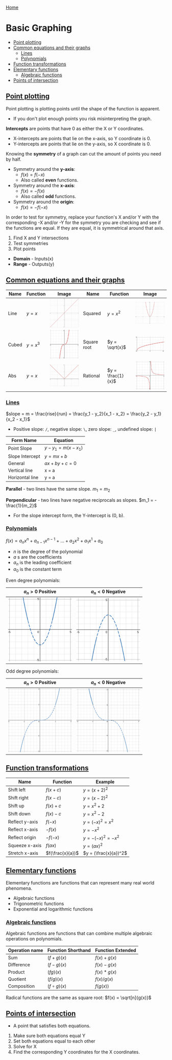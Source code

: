 [Home](../../README.md)

# Basic Graphing

<!-- TOC -->

- [Point plotting](#point-plotting)
- [Common equations and their graphs](#common-equations-and-their-graphs)
	- [Lines](#lines)
	- [Polynomials](#polynomials)
- [Function transformations](#function-transformations)
- [Elementary functions](#elementary-functions)
	- [Algebraic functions](#algebraic-functions)
- [Points of intersection](#points-of-intersection)

<!-- /TOC -->

## [Point plotting](#basic-graphing)
Point plotting is plotting points until the shape of the function is apparent.
- If you don't plot enough points you risk misinterpreting the graph.

**Intercepts** are points that have 0 as either the X or Y coordinates.
- X-intercepts are points that lie on the x-axis, so Y coordinate is 0.
- Y-intercepts are points that lie on the y-axis, so X coordinate is 0.

Knowing the **symmetry** of a graph can cut the amount of points you need by half.
- Symmetry around the **y-axis**:
	- $f(x) = f(-x)$
	- Also called **even** functions.
- Symmetry around the **x-axis**:
	- $f(x) = -f(x)$
	- Also called **odd** functions.
- Symmetry around the **origin**:
	- $f(x) = -f(-x)$

In order to test for symmetry, replace your function's X and/or Y with the corresponding -X and/or -Y for the symmetry you are checking and see if the functions are equal. If they are equal, it is symmetrical around that axis.

1. Find X and Y intersections
2. Test symmetries
3. Plot points

- **Domain** - Inputs(x)
- **Range** - Outputs(y)

## [Common equations and their graphs](#basic-graphing)

| Name  | Function  | Image                               | Name        | Function          | Image                                     |
|-------|-----------|-------------------------------------|-------------|-------------------|-------------------------------------------|
| Line  | $y = x$   | <img width="200" src="./line.png">  | Squared     | $y = x^2$         | <img width="200" src="./squared.png">     |
| Cubed | $y = x^3$ | <img width="200" src="./cubed.png"> | Square root | $y = \sqrt{x}$    | <img width="200" src="./square_root.png"> |
| Abs   | $y = x$   | <img width="200" src="./abs.png">   | Rational    | $y = \frac{1}{x}$ | <img width="200" src="./rational.png">    |

### [Lines](#basic-graphing)

$slope = m = \frac{rise}{run} = \frac{y_1 - y_2}{x_1 - x_2} = \frac{y_2 - y_1}{x_2 - x_1}$

- Positive slope: `/`, negative slope: `\`, zero slope: `_`, undefined slope: `|`

| Form Name       | Equation               |
|-----------------|------------------------|
| Point Slope     | $y - y_1 = m(x - x_1)$ |
| Slope Intercept | $y = mx + b$           |
| General         | $ax + by + c= 0$       |
| Vertical line   | x = a                  |
| Horizontal line | y = a                  |

**Parallel** - two lines have the same slope. $m_1 = m_2$

**Perpendicular** - two lines have negative reciprocals as slopes. $m_1 = -\frac{1}{m_2}$

- For the slope intercept form, the Y-intercept is (0, b).

### [Polynomials](#basic-graphing)
$f(x) = a_{n}x^n + a_{n-1}x^{n-1} + ... + a_{2}x^2 + a_{1}x^1 + a_0$
- $n$ is the degree of the polynomial
- $a$ s are the coefficients
- $a_n$ is the leading coefficient
- $a_0$ is the constant term

Even degree polynomials:

| $a_n > 0$ Positive                          | $a_n < 0$ Negative                          |
|---------------------------------------------|---------------------------------------------|
| <img width="200" src="./even_pos_poly.png"> | <img width="200" src="./even_neg_poly.png"> |

Odd degree polynomials:

| $a_n > 0$ Positive                         | $a_n < 0$ Negative                         |
|--------------------------------------------|--------------------------------------------|
| <img width="200" src="./odd_pos_poly.png"> | <img width="200" src="./odd_neg_poly.png"> |

## [Function transformations](#basic-graphing)

| Name           | Function         | Example               |
|----------------|------------------|-----------------------|
| Shift left     | $f(x + c)$       | $y = (x + 2)^2$       |
| Shift right    | $f(x - c)$       | $y = (x - 2)^2$       |
| Shift up       | $f(x) + c$       | $y = x^2 + 2$         |
| Shift down     | $f(x) - c$       | $y = x^2 - 2$         |
| Reflect y-axis | $f(-x)$          | $y = (-x)^2 = x^2$    |
| Reflect x-axis | $-f(x)$          | $y = -x^2$            |
| Reflect origin | $-f(-x)$         | $y = -(-x)^2 = -x^2$  |
| Squeeze x-axis | $f(ax)$          | $y = (ax)^2$          |
| Stretch x-axis | $f(\frac{x}{a})$ | $y = (\frac{x}{a})^2$ |

## [Elementary functions](#basic-graphing)
Elementary functions are functions that can represent many real world phenomena.
- Algebraic functions
- Trigonometric functions
- Exponential and logarithmic functions

### [Algebraic functions](#basic-graphing)
Algebraic functions are functions that can combine multiple algebraic operations on polynomials.

| Operation name | Function Shorthand | Function Extended       |
|----------------|--------------------|-------------------------|
| Sum            | $(f + g)(x)$       | $f(x) + g(x)$           |
| Difference     | $(f - g)(x)$       | $f(x) - g(x)$           |
| Product        | $(fg)(x)$          | $f(x) * g(x)$           |
| Quotient       | $(f/g)(x)$         | $f(x) / g(x)$           |
| Composition    | $(f \circ g)(x)$   | $f(g(x))$               |

Radical functions are the same as square root: $f(x) = \sqrt[n]{g(x)}$

## [Points of intersection](#basic-graphing)
- A point that satisfies both equations.
1. Make sure both equations equal Y
2. Set both equations equal to each other
3. Solve for X
4. Find the corresponding Y coordinates for the X coordinates.